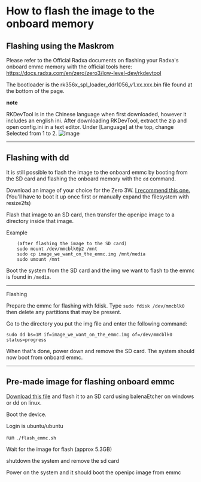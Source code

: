 <h1>How to flash the image to the onboard memory</h1>

<h2>Flashing using the Maskrom </h2>

Please refer to the Official Radxa documents on flashing your Radxa's onboard emmc memory with the official tools here: https://docs.radxa.com/en/zero/zero3/low-level-dev/rkdevtool

The bootloader is the rk356x_spl_loader_ddr1056_v1.xx.xxx.bin file found at the bottom of the page.

**note**

RKDevTool is in the Chinese language when first downloaded, however it includes an english ini. After downloading RKDevTool, extract the zip and open config.ini in a text editor. Under [Language] at the top, change Selected from 1 to 2. ![image](https://github.com/OpenIPC/sbc-groundstations/assets/35317840/0bb45f68-b3d3-4901-ad12-6ccad391e0ea)


***

<h2>Flashing with dd</h2>

It is still possible to flash the image to the onboard emmc by booting from the SD card and flashing the onboard memory with the `dd` command.

Download an image of your choice for the Zero 3W. [I recommend this one.](https://github.com/Joshua-Riek/ubuntu-rockchip/releases/download/v1.33/ubuntu-22.04.3-preinstalled-server-arm64-radxa-zero3.img.xz) (You'll have to boot it up once first or manually expand the filesystem with resize2fs)

Flash that image to an SD card, then transfer the openipc image to a directory inside that image.

Example

		(after flashing the image to the SD card)
  		sudo mount /dev/mmcblk0p2 /mnt
		sudo cp image_we_want_on_the_emmc.img /mnt/media
  		sudo umount /mnt


Boot the system from the SD card and the img we want to flash to the emmc is found in `/media`.

***

Flashing

Prepare the emmc for flashing with fdisk. Type `sudo fdisk /dev/mmcblk0` then delete any partitions that may be present.

Go to the directory you put the img file and enter the following command:

`sudo dd bs=1M if=image_we_want_on_the_emmc.img of=/dev/mmcblk0 status=progress`

When that's done, power down and remove the SD card. The system should now boot from onboard emmc.


***

<h2>Pre-made image for flashing onboard emmc</h2>

[Download this file](https://drive.google.com/file/d/1lww4TroX9bOikmyH1OmMclRrubx-wBQJ/view) and flash it to an SD card using balenaEtcher on windows or dd on linux.

Boot the device.

Login is ubuntu/ubuntu

run `./flash_emmc.sh`

Wait for the image for flash (approx 5.3GB)

shutdown the system and remove the sd card

Power on the system and it should boot the openipc image from emmc
